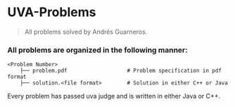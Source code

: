 # UVA-Problems 

> All problems solved by Andrés Guarneros.

### All problems are organized in the following manner:
```
<Problem Number>
    ├── problem.pdf                   # Problem specification in pdf format
    ├── solution.<file format>        # Solution in either C++ or Java
```
Every problem has passed uva judge and is written in either Java or C++.
